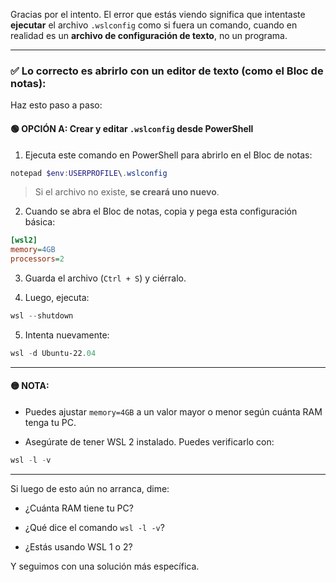 Gracias por el intento. El error que estás viendo significa que intentaste **ejecutar** el archivo `.wslconfig` como si fuera un comando, cuando en realidad es un **archivo de configuración de texto**, no un programa.

---

### ✅ Lo correcto es **abrirlo con un editor de texto** (como el Bloc de notas):

Haz esto paso a paso:

#### 🟢 OPCIÓN A: Crear y editar `.wslconfig` desde PowerShell

1. Ejecuta este comando en PowerShell para abrirlo en el Bloc de notas:
    

```powershell
notepad $env:USERPROFILE\.wslconfig
```

> Si el archivo no existe, **se creará uno nuevo**.

2. Cuando se abra el Bloc de notas, copia y pega esta configuración básica:
    

```ini
[wsl2]
memory=4GB
processors=2
```

3. Guarda el archivo (`Ctrl + S`) y ciérralo.
    
4. Luego, ejecuta:
    

```powershell
wsl --shutdown
```

5. Intenta nuevamente:
    

```powershell
wsl -d Ubuntu-22.04
```

---

#### 🟡 NOTA:

- Puedes ajustar `memory=4GB` a un valor mayor o menor según cuánta RAM tenga tu PC.
    
- Asegúrate de tener WSL 2 instalado. Puedes verificarlo con:
    

```powershell
wsl -l -v
```

---

Si luego de esto aún no arranca, dime:

- ¿Cuánta RAM tiene tu PC?
    
- ¿Qué dice el comando `wsl -l -v`?
    
- ¿Estás usando WSL 1 o 2?
    

Y seguimos con una solución más específica.